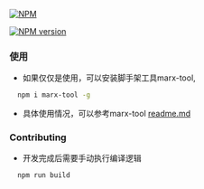 [![NPM](http://nodei.co/npm/marx-core.png?downloads=true)](http://nodei.co/npm/marx-core/)

[![NPM version](https://img.shields.io/npm/v/marx-core.svg)]()

### 使用
- 如果仅仅是使用，可以安装脚手架工具marx-tool,
```bash
  npm i marx-tool -g
```
- 具体使用情况，可以参考marx-tool [readme.md](https://github.com/Yann-Wang/marx-tool)

### Contributing
- 开发完成后需要手动执行编译逻辑
```bash
  npm run build
```
